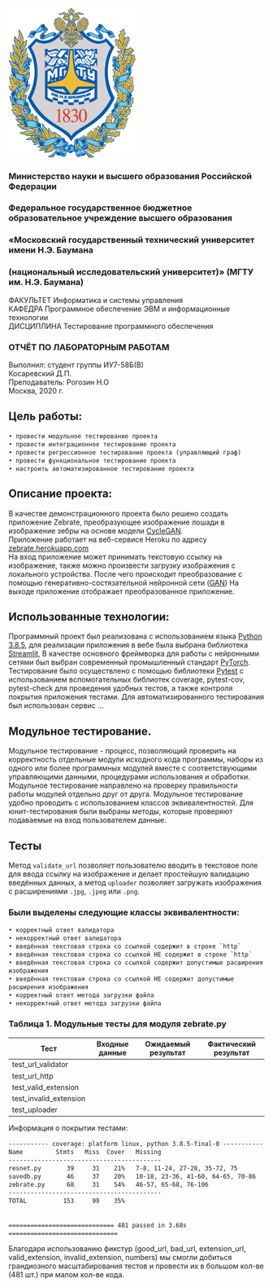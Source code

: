 [<img src="logo.png" width="250"/>](logo.png)

### Министерство науки и высшего образования Российской Федерации
### Федеральное государственное бюджетное образовательное учреждение высшего образования
### «Московский государственный технический университет имени Н.Э. Баумана
### (национальный исследовательский университет)» (МГТУ им. Н.Э. Баумана)

ФАКУЛЬТЕТ Информатика и системы управления \
КАФЕДРА Программное обеспечение ЭВМ и информационные технологии \
ДИСЦИПЛИНА Тестирование программного обеспечения

### ОТЧЁТ ПО ЛАБОРАТОРНЫМ РАБОТАМ

Выполнил:
студент группы ИУ7-58Б(В) \
Косаревский Д.П. \
Преподаватель: Рогозин Н.О \
Москва, 2020 г.


## Цель работы:
    • провести модульное тестирование проекта
    • провести интеграционное тестирование проекта
    • провести регрессионное тестирование проекта (управляющий граф)
    • провести функциональное тестирование проекта
    • настроить автоматизированное тестирование проекта

## Описание проекта:
В качестве демонстрационного проекта было решено создать приложение Zebrate, 
преобразующее изображение лошади в изображение зебры на основе модели 
[CycleGAN](https://github.com/keras-team/keras-io/blob/master/examples/generative/cyclegan.py). \
Приложение работает на веб-сервисе Heroku по адресу [zebrate.herokuapp.com](https://zebrate.herokuapp.com/) \
На вход приложение может принимать текстовую ссылку на изображение,
также можно произвести загрузку изображения с локального устройства.
После чего происходит преобразование с помощью генеративно-состязательной нейронной сети ([GAN](https://en.wikipedia.org/wiki/Generative_adversarial_network))
На выходе приложение отображает преобразованное приложение.

## Использованные технологии:
Программный проект был реализована с использованием языка [Python 3.8.5](https://www.python.org/downloads/release/python-385/), 
для реализации приложения в вебе была выбрана библиотека [Streamlit](https://www.streamlit.io/),
В качестве основного фреймворка для работы с нейронными сетями был выбран современный промышленный стандарт [PyTorch](https://pytorch.org/).
Тестирование было осуществлено с помощью библиотеки [Pytest](https://docs.pytest.org/en/latest/#) с
использованием вспомогательных библиотек coverage, pytest-cov, pytest-check для проведения удобных тестов, а также контроля покрытия приложения тестами.
Для автоматизированного тестирования был использован сервис ...

## Модульное тестирование.
Модульное тестирование - процесс, позволяющий проверить на
корректность отдельные модули исходного кода программы, наборы из одного
или более программных модулей вместе с соответствующими управляющими
данными, процедурами использования и обработки.
Модульное тестирование направлено на проверку правильности работы
модулей отдельно друг от друга. Модульное тестирование удобно проводить
с использованием классов эквивалентностей.
Для юнит-тестирования были выбраны методы, которые проверяют
подаваемые на вход пользователем данные.

## Тесты
Метод `validate_url` позволяет пользователю вводить в текстовое поле
для ввода ссылку на изображение и делает простейшую валидацию введённых данных,
а метод `uploader` позволяет загружать изображения с расширениями `.jpg`, `.jpeg` или `.png`.

### Были выделены следующие классы эквивалентности:
    • корректный ответ валидатора
    • некорректный ответ валидатора
    • введённая текстовая строка со ссылкой содержит в строке `http`
    • введённая текстовая строка со ссылкой НЕ содержит в строке `http`
    • введённая текстовая строка со ссылкой содержит допустимые расширения изображения
    • введённая текстовая строка со ссылкой НЕ содержит допустимые расширения изображения
    • корректный ответ метода загрузки файла
    • некорректный ответ метода загрузки файла

### Таблица 1. Модульные тесты для модуля zebrate.py
| Тест | Входные данные | Ожидаемый результат | Фактический результат |
| ---- | -------------- | ------------------- | --------------------- |
| test_url_validator |  |  |  |
| test_url_http |  |  |  |
| test_valid_extension |  |  |  |
| test_invalid_extension |  |  |  |
| test_uploader |  |  |  |

Информация о покрытии тестами:
```
----------- coverage: platform linux, python 3.8.5-final-0 -----------
Name         Stmts   Miss  Cover   Missing
------------------------------------------
resnet.py       39     31    21%   7-8, 11-24, 27-28, 35-72, 75
savedb.py       46     37    20%   10-18, 23-36, 41-60, 64-65, 70-86
zebrate.py      68     31    54%   46-57, 65-68, 76-106
------------------------------------------
TOTAL          153     99    35%


============================= 481 passed in 3.68s ==============================
```
Благодаря использованию фикстур (good_url, bad_url, extension_url, valid_extension, invalid_extension, numbers)
мы смогли добиться грандиозного масштабирования тестов и провести их в большом кол-ве (481 шт.) при малом кол-ве кода.
